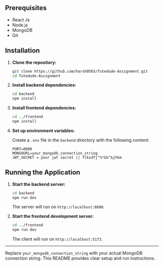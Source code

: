 
## Prerequisites
- React Js
- Node.js
- MongoDB
- Git

## Installation

1. **Clone the repository:**

   ```sh
   git clone https://github.com/harsh0565/Tutedude-Assignment.git
   cd Tutedude-Assignment
   ```

2. **Install backend dependencies:**

   ```sh
   cd backend
   npm install
   ```

3. **Install frontend dependencies:**

   ```sh
   cd ../frontend
   npm install
   ```

4. **Set up environment variables:**

   Create a `.env` file in the `backend` directory with the following content:

   ```env
   PORT=8080
   MONGOURL=your_mongodb_connection_string
   JWT_SECRET = your jwt secret || flksdfj^%*&%^&jhkm
   ```

## Running the Application

1. **Start the backend server:**

   ```sh
   cd backend
   npm run dev
   ```

   The server will run on `http://localhost:8080`.

2. **Start the frontend development server:**

   ```sh
   cd ../frontend
   npm run dev
   ```

   The client will run on `http://localhost:5173`.

---

Replace `your_mongodb_connection_string` with your actual MongoDB connection string. This README provides clear setup and run instructions. 

